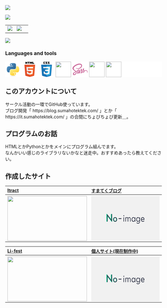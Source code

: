 <img align="top" src="https://user-images.githubusercontent.com/77985354/148340358-a15c4adc-12eb-4eef-910c-d6fe4a7c78c8.png">

<p>
  <!---<a href="https://twitter.com/shaneron_kijo" target="_blank">
    <img alt="Twitter: shaneron_kijo" src="https://img.shields.io/twitter/follow/shaneron_kijo.svg?style=social" />
  </a>--->
</p>

![](https://komarev.com/ghpvc/?username=Unigmos)

<table>
  <a href="https://github.com/Unigmos">
    <tr>
      <td>
        <img src="https://github-readme-stats.vercel.app/api?username=Unigmos&show_icons=true&title_color=7f7f7f&icon_color=7f7f7f&text_color=7f7f7f&bg_color=00000000&hide_border=true&theme=city_lights" />
      </td>
      <td>
        <img src="https://github-readme-stats.vercel.app/api/top-langs/?username=Unigmos&title_color=7f7f7f&icon_color=7f7f7f&text_color=7f7f7f&bg_color=00000000&hide_border=true&langs_count=10&layout=compact" />
      <td>
    </tr>
  </a>
</table>
<!---
<img src="https://github-readme-stats.vercel.app/api?username=Unigmos&show_icons=true&title_color=7f7f7f&icon_color=7f7f7f&text_color=7f7f7f&bg_color=00000000&hide_border=true&theme=city_lights" />
<img src="https://github-readme-stats.vercel.app/api/top-langs/?username=Unigmos&title_color=7f7f7f&icon_color=7f7f7f&text_color=7f7f7f&bg_color=00000000&hide_border=true&langs_count=10&layout=compact" />
--->
<div align="">
  <img align="center" src="https://github-profile-trophy.vercel.app/?username=Unigmos&theme=gruvbox&rank=SSS,SS,S,AAA,AA,A,B" />
</div>

<h3>Languages and tools</h3>
<div style="background-color:white;">
  <img align="top" src="https://raw.githubusercontent.com/devicons/devicon/master/icons/python/python-original.svg" width="50px" height="50px">
  <img align="top" src="https://raw.githubusercontent.com/devicons/devicon/master/icons/html5/html5-original-wordmark.svg" width="50px" height="50px">
  <img align="top" src="https://raw.githubusercontent.com/devicons/devicon/master/icons/css3/css3-original-wordmark.svg" width="50px" height="50px">
  <img align="top" src="https://www.vectorlogo.zone/logos/pocoo_flask/pocoo_flask-icon.svg" width="50px" height="50px">
  <img align="top" src="https://raw.githubusercontent.com/devicons/devicon/master/icons/sass/sass-original.svg" width="50px" height="50px">
  <img align="top" src="https://www.vectorlogo.zone/logos/figma/figma-icon.svg" width="50px" height="50px">
  <img align="top" src="https://www.vectorlogo.zone/logos/kotlinlang/kotlinlang-icon.svg" width="50px" height="50px">
</div>

<!---
https://rahuldkjain.github.io/gh-profile-readme-generator/
--->

<h2>このアカウントについて</h2>
サークル活動の一環でGitHub使っています。<br>
ブログ開発「 https://blog.sumahotektek.com/ 」とか「 https://it.sumahotektek.com/ 」の合間にちょびちょび更新＿。

<h2>プログラムのお話</h2>
HTMLとかPythonとかをメインにプログラム組んでます。<br>
なんかいい感じのライブラリないかなと迷走中。おすすめあったら教えてください。<br>

<h2>作成したサイト</h2>
<table>
  <thead>
    <tr>
      <th align="left"><a href="https://it.sumahotektek.com/">Itract</a></th>
      <th align="left"><a href="https://blog.sumahotektek.com/">すまてくブログ</a></th>
    </tr>
  </thead>
  <tbody>
    <tr>
      <th><img align="top" src="https://user-images.githubusercontent.com/77985354/180349332-b4c0080c-0416-4e1e-af2c-4b080c8dd90c.png" width="256px" height="144px"></th>
      <th><img align="top" src="https://github.com/Unigmos/Li-fest/blob/main/public/image/Li-fest_no_image.png" width="256px" height="144px"></th>
    </tr>
  </tbody>
</table>

<table>
  <thead>
    <tr>
      <th align="left"><a href="https://li-fest.com/">Li-fest</a></th>
      <th align="left"><a href="https://shaneron.com/">個人サイト(現在制作中)</a></th>
    </tr>
  </thead>
  <tbody>
    <tr>
      <th><img align="top" src="https://user-images.githubusercontent.com/77985354/180349332-b4c0080c-0416-4e1e-af2c-4b080c8dd90c.png" width="256px" height="144px"></th>
      <th><img align="top" src="https://github.com/Unigmos/Li-fest/blob/main/public/image/Li-fest_no_image.png" width="256px" height="144px"></th>
    </tr>
  </tbody>
</table>



<!--
**Unigmos/Unigmos** is a ✨ _special_ ✨ repository because its `README.md` (this file) appears on your GitHub profile.

Here are some ideas to get you started:

- 🔭 I’m currently working on ...
- 🌱 I’m currently learning ...
- 👯 I’m looking to collaborate on ...
- 🤔 I’m looking for help with ...
- 💬 Ask me about ...
- 📫 How to reach me: ...
- 😄 Pronouns: ...
- ⚡ Fun fact: ...
-->
